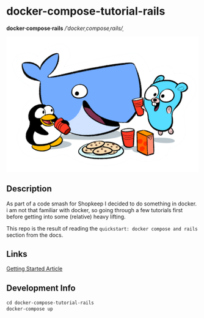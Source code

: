 # docker-compose-tutorial-rails 

**docker·compose·rails**  */ˈdockerˌcomposeˌrails/ˌ*

![docker-compose-tutorial-rails](images/docker_party.png 'docker-compose-tutorial-rails')

## Description

As part of a code smash for Shopkeep I decided to do something in docker. i am
not that familiar with docker, so going through a few tutorials first before
getting into some (relative) heavy lifting.

This repo is the result of reading the ```quickstart: docker compose and
rails``` section from the docs.

## Links

[Getting Started Article](https://docs.docker.com/compose/rails/) 

## Development Info

```
cd docker-compose-tutorial-rails 
docker-compose up
```

